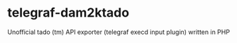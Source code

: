 # telegraf-dam2ktado
Unofficial tado (tm) API exporter (telegraf execd input plugin) written in PHP
